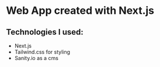 # Web App created with Next.js

## Technologies I used: 

- Next.js
- Tailwind.css for styling
- Sanity.io as a cms 


